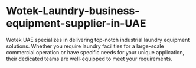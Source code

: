 # Wotek-Laundry-business-equipment-supplier-in-UAE
Wotek UAE specializes in delivering top-notch industrial laundry equipment solutions. Whether you require laundry facilities for a large-scale commercial operation or have specific needs for your unique application, their dedicated teams are well-equipped to meet your requirements. 
